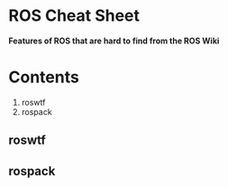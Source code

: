 # ROS Cheat Sheet
**Features of ROS that are hard to find from the ROS Wiki**


# Contents
1. roswtf
2. rospack


## roswtf


## rospack

